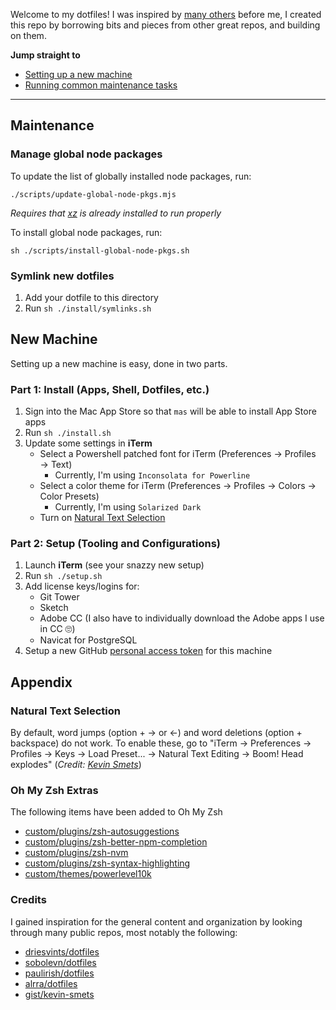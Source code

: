 Welcome to my dotfiles! I was inspired by [many others](#credits) before me, I created this repo by borrowing bits and pieces from other great repos, and building on them.

**Jump straight to**
* [Setting up a new machine](#new-machine)
* [Running common maintenance tasks](#maintenance)

---
## Maintenance

### Manage global node packages
To update the list of globally installed node packages, run:

`./scripts/update-global-node-pkgs.mjs`

_Requires that [xz](https://www.npmjs.com/package/zx) is already installed to run properly_

To install global node packages, run:

`sh ./scripts/install-global-node-pkgs.sh`

### Symlink new dotfiles
1. Add your dotfile to this directory
2. Run `sh ./install/symlinks.sh`

## New Machine

Setting up a new machine is easy, done in two parts.

### Part 1: Install (Apps, Shell, Dotfiles, etc.)

1. Sign into the Mac App Store so that `mas` will be able to install App Store apps
2. Run `sh ./install.sh`
3. Update some settings in **iTerm**
    -   Select a Powershell patched font for iTerm (Preferences → Profiles → Text)
        -   Currently, I'm using `Inconsolata for Powerline`
    -   Select a color theme for iTerm (Preferences → Profiles → Colors → Color Presets)
        -   Currently, I'm using `Solarized Dark`
    -   Turn on [Natural Text Selection](#natural-text-selection)

### Part 2: Setup (Tooling and Configurations)

1. Launch **iTerm** (see your snazzy new setup)
2. Run `sh ./setup.sh`
3. Add license keys/logins for:
    -   Git Tower
    -   Sketch
    -   Adobe CC (I also have to individually download the Adobe apps I use in CC 🙄)
    -   Navicat for PostgreSQL
4. Setup a new GitHub [personal access token](https://github.com/settings/tokens) for this machine

## Appendix

### Natural Text Selection

By default, word jumps (option + → or ←) and word deletions (option + backspace) do not work. To enable these, go to "iTerm → Preferences → Profiles → Keys → Load Preset... → Natural Text Editing → Boom! Head explodes" (_Credit: [Kevin Smets](https://gist.github.com/kevin-smets/8568070)_)

### Oh My Zsh Extras

The following items have been added to Oh My Zsh

-   [custom/plugins/zsh-autosuggestions](https://github.com/zsh-users/zsh-autosuggestions)
-   [custom/plugins/zsh-better-npm-completion](https://github.com/lukechilds/zsh-better-npm-completion)
-   [custom/plugins/zsh-nvm](https://github.com/lukechilds/zsh-nvm)
-   [custom/plugins/zsh-syntax-highlighting](https://github.com/zsh-users/zsh-syntax-highlighting)
-   [custom/themes/powerlevel10k](https://github.com/romkatv/powerlevel10k)

### Credits

I gained inspiration for the general content and organization by looking through many public repos, most notably the following:

-   [driesvints/dotfiles](https://github.com/driesvints/dotfiles)
-   [sobolevn/dotfiles](https://github.com/sobolevn/dotfiles)
-   [paulirish/dotfiles](https://github.com/paulirish/dotfiles)
-   [alrra/dotfiles](https://github.com/alrra/dotfiles)
-   [gist/kevin-smets](https://gist.github.com/kevin-smets/8568070)

